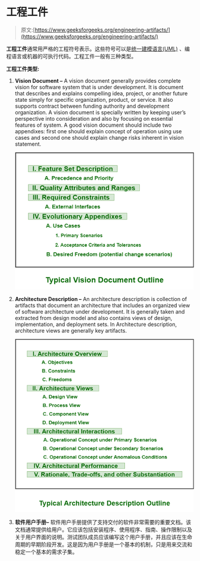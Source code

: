 # 工程工件

> 原文:[https://www.geeksforgeeks.org/engineering-artifacts/](https://www.geeksforgeeks.org/engineering-artifacts/)

**工程工件**通常用严格的工程符号表示。这些符号可以是[统一建模语言(UML)](https://www.geeksforgeeks.org/unified-modeling-language-uml-introduction/) 、编程语言或机器的可执行代码。工程工件一般有三种类型。

**工程工件类型:**

1.  **Vision Document –**
    A vision document generally provides complete vision for software system that is under development. It is document that describes and explains compelling idea, project, or another future state simply for specific organization, product, or service. It also supports contract between funding authority and development organization. A vision document is specially written by keeping user’s perspective into consideration and also by focusing on essential features of system. A good vision document should include two appendixes: first one should explain concept of operation using use cases and second one should explain change risks inherent in vision statement.

    ![](img/33385e5f53df52a9fffc401d5aeba477.png)

2.  **Architecture Description –**
    An architecture description is collection of artifacts that document an architecture that includes an organized view of software architecture under development. It is generally taken and extracted from design model and also contains views of design, implementation, and deployment sets. In Architecture description, architecture views are generally key artifacts.

    ![](img/3a211e6681e30009233fe7d82fac1c1e.png)

3.  **软件用户手册–**
    软件用户手册提供了支持交付的软件非常需要的重要文档。该文档通常提供给用户。它应该包括安装程序、使用程序、指南、操作限制以及关于用户界面的说明。测试团队成员应该编写这个用户手册，并且应该在生命周期的早期阶段开发。这是因为用户手册是一个基本的机制，只是用来交流和稳定一个基本的需求子集。